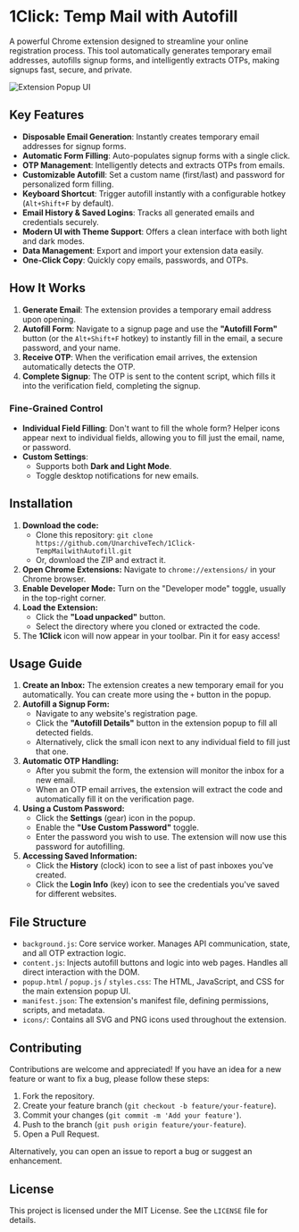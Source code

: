 # 1Click: Temp Mail with Autofill

A powerful Chrome extension designed to streamline your online registration process. This tool automatically generates temporary email addresses, autofills signup forms, and intelligently extracts OTPs, making signups fast, secure, and private.

![Extension Popup UI](main-screenshot.png) <!-- Suggestion: Add a screenshot of the main UI -->

## Key Features

- **Disposable Email Generation**: Instantly creates temporary email addresses for signup forms.
- **Automatic Form Filling**: Auto-populates signup forms with a single click.
- **OTP Management**: Intelligently detects and extracts OTPs from emails.
- **Customizable Autofill**: Set a custom name (first/last) and password for personalized form filling.
- **Keyboard Shortcut**: Trigger autofill instantly with a configurable hotkey (`Alt+Shift+F` by default).
- **Email History & Saved Logins**: Tracks all generated emails and credentials securely.
- **Modern UI with Theme Support**: Offers a clean interface with both light and dark modes.
- **Data Management**: Export and import your extension data easily.
- **One-Click Copy**: Quickly copy emails, passwords, and OTPs.

## How It Works

1.  **Generate Email**: The extension provides a temporary email address upon opening.
2.  **Autofill Form**: Navigate to a signup page and use the **"Autofill Form"** button (or the `Alt+Shift+F` hotkey) to instantly fill in the email, a secure password, and your name.
3.  **Receive OTP**: When the verification email arrives, the extension automatically detects the OTP.
4.  **Complete Signup**: The OTP is sent to the content script, which fills it into the verification field, completing the signup.

### Fine-Grained Control

- **Individual Field Filling**: Don't want to fill the whole form? Helper icons appear next to individual fields, allowing you to fill just the email, name, or password.
- **Custom Settings**:
    - Supports both **Dark and Light Mode**.
    - Toggle desktop notifications for new emails.

## Installation

1.  **Download the code:**
    -   Clone this repository: `git clone https://github.com/UnarchiveTech/1Click-TempMailwithAutofill.git`
    -   Or, download the ZIP and extract it.
2.  **Open Chrome Extensions:** Navigate to `chrome://extensions/` in your Chrome browser.
3.  **Enable Developer Mode:** Turn on the "Developer mode" toggle, usually in the top-right corner.
4.  **Load the Extension:**
    -   Click the **"Load unpacked"** button.
    -   Select the directory where you cloned or extracted the code.
5.  The **1Click** icon will now appear in your toolbar. Pin it for easy access!

## Usage Guide

1.  **Create an Inbox:** The extension creates a new temporary email for you automatically. You can create more using the `+` button in the popup.
2.  **Autofill a Signup Form:**
    -   Navigate to any website's registration page.
    -   Click the **"Autofill Details"** button in the extension popup to fill all detected fields.
    -   Alternatively, click the small icon next to any individual field to fill just that one.
3.  **Automatic OTP Handling:**
    -   After you submit the form, the extension will monitor the inbox for a new email.
    -   When an OTP email arrives, the extension will extract the code and automatically fill it on the verification page.
4.  **Using a Custom Password:**
    -   Click the **Settings** (gear) icon in the popup.
    -   Enable the **"Use Custom Password"** toggle.
    -   Enter the password you wish to use. The extension will now use this password for autofilling.
5.  **Accessing Saved Information:**
    -   Click the **History** (clock) icon to see a list of past inboxes you've created.
    -   Click the **Login Info** (key) icon to see the credentials you've saved for different websites.

## File Structure

-   `background.js`: Core service worker. Manages API communication, state, and all OTP extraction logic.
-   `content.js`: Injects autofill buttons and logic into web pages. Handles all direct interaction with the DOM.
-   `popup.html` / `popup.js` / `styles.css`: The HTML, JavaScript, and CSS for the main extension popup UI.
-   `manifest.json`: The extension's manifest file, defining permissions, scripts, and metadata.
-   `icons/`: Contains all SVG and PNG icons used throughout the extension.

## Contributing

Contributions are welcome and appreciated! If you have an idea for a new feature or want to fix a bug, please follow these steps:

1.  Fork the repository.
2.  Create your feature branch (`git checkout -b feature/your-feature`).
3.  Commit your changes (`git commit -m 'Add your feature'`).
4.  Push to the branch (`git push origin feature/your-feature`).
5.  Open a Pull Request.

Alternatively, you can open an issue to report a bug or suggest an enhancement.

## License

This project is licensed under the MIT License. See the `LICENSE` file for details.